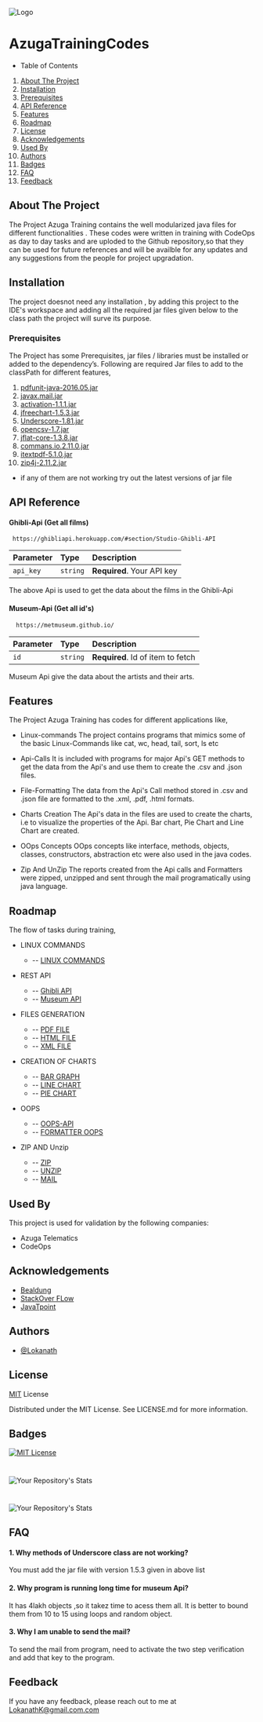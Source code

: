
![Logo](https://static.javatpoint.com/core/images/java-logo1.png)

# AzugaTrainingCodes

- Table of Contents

1. [About The Project](##About-The-Project)
2. [Installation](##Installation)
3. [Prerequisites](##Prerequisites)
4. [API Reference](##API-Reference)
5. [Features](##Features)
7. [Roadmap](##Roadmap)
8. [License](##License)
9. [Acknowledgements](##Acknowledgements)
10. [Used By](##Used-By)
11. [Authors](##Authors)
12. [Badges](##Badges)
13. [FAQ](##FAQ)
14. [Feedback](##Feedback)

## About The Project
The Project Azuga Training contains the well modularized java files for different functionalities . These codes were written in training with CodeOps as day to day tasks and are uploded to the Github repository,so that they can be used for future references and will be availble for any updates and any suggestions from the people for project upgradation. 

## Installation

The project doesnot need any installation , by adding this project to the IDE's workspace and adding all the required jar files given below to the class path the project will surve its purpose.

### Prerequisites 
The Project has some Prerequisites, jar files / libraries must be installed or added to the dependency’s. Following are required Jar files to add to the classPath for different features,
1. [pdfunit-java-2016.05.jar](http://www.pdfunit.com/en/download/)
2. [javax.mail.jar](https://jar-download.com/artifacts/com.sun.mail/javax.mail/1.6.1/source-code)
3. [activation-1.1.1.jar](https://jar-download.com/artifacts/javax.activation/activation/1.1.1/source-code)
4. [jfreechart-1.5.3.jar](https://search.maven.org/artifact/org.jfree/jfreechart/1.5.3/jar)
5. [Underscore-1.81.jar](https://mavenlibs.com/jar/file/com.github.javadev/underscore)
6. [opencsv-1.7.jar](https://jar-download.com/?search_box=opencsv-1.7)
7. [jflat-core-1.3.8.jar](https://jar-download.com/?search_box=JFlat)
8. [commans.io.2.11.0.jar](https://mvnrepository.com/artifact/commons-io/commons-io/2.11.0)
9. [itextpdf-5.1.0.jar](https://mvnrepository.com/artifact/com.itextpdf/itextpdf/5.1.0)
10. [zip4j-2.11.2.jar](https://mvnrepository.com/artifact/net.lingala.zip4j/zip4j/2.11.2)

- if any of them are not working try out the latest versions of jar file


## API Reference

#### Ghibli-Api (Get all films)

```http
 https://ghibliapi.herokuapp.com/#section/Studio-Ghibli-API
```

| Parameter | Type     | Description                |
| :-------- | :------- | :------------------------- |
| `api_key` | `string` | **Required**. Your API key |

The above Api is used to get the data about the films in the Ghibli-Api

#### Museum-Api (Get all id's)

```http
  https://metmuseum.github.io/
```

| Parameter | Type     | Description                       |
| :-------- | :------- | :-------------------------------- |
| `id`      | `string` | **Required**. Id of item to fetch |


Museum Api give the data about the artists and their arts.


## Features

The Project Azuga Training has codes for different applications like,
- Linux-commands
The project contains programs that mimics some of the basic Linux-Commands like cat, wc, head, tail, sort, ls etc

- Api-Calls
It is included with programs for major Api's GET methods to get the data from the Api's and use them to create the .csv and .json files. 

- File-Formatting
The data from the Api's Call method stored in .csv and .json file are formatted to the .xml, .pdf, .html formats.

- Charts Creation
The Api's data in the files are used to create the charts, i.e to visualize the properties of the Api. Bar chart, Pie Chart and Line Chart are created.

- OOps Concepts
OOps concepts like interface, methods, objects, classes, constructors, abstraction etc were also used in the java codes.

- Zip And UnZip
The reports created from the Api calls and Formatters were zipped, unzipped and sent through the mail programatically using java language.


## Roadmap
 
 The flow of tasks during training,
 
- LINUX COMMANDS 

    -   --  [ LINUX COMMANDS ](https://github.com/LokanathLoki/AzugaTrainingCodes/tree/main/linuxCommands)
- REST API

    -   --  [ Ghibli API ](https://github.com/LokanathLoki/AzugaTrainingCodes/tree/features/Api)
    -   --  [ Museum API ](https://github.com/LokanathLoki/AzugaTrainingCodes/tree/features/Api)

- FILES GENERATION

    -   --  [ PDF FILE](https://github.com/LokanathLoki/AzugaTrainingCodes/tree/features/formats)
    -   --  [ HTML FILE](https://github.com/LokanathLoki/AzugaTrainingCodes/tree/features/formats)
    -   --  [ XML FILE](https://github.com/LokanathLoki/AzugaTrainingCodes/tree/features/formats)
- CREATION OF CHARTS

    -   --  [ BAR GRAPH ](https://github.com/LokanathLoki/AzugaTrainingCodes/tree/features/charts)
    -   --  [ LINE CHART ](https://github.com/LokanathLoki/AzugaTrainingCodes/tree/features/charts)
    -   --  [ PIE CHART](https://github.com/LokanathLoki/AzugaTrainingCodes/tree/features/charts)
- OOPS 

    -   --  [ OOPS-API ](https://github.com/LokanathLoki/AzugaTrainingCodes/tree/features/oops)
    -   --  [ FORMATTER OOPS ](https://github.com/LokanathLoki/AzugaTrainingCodes/tree/features/oops)

- ZIP AND Unzip

    -   --  [ ZIP ](https://github.com/LokanathLoki/AzugaTrainingCodes/tree/features/zip)
    -   --  [ UNZIP ](https://github.com/LokanathLoki/AzugaTrainingCodes/tree/features/zip)
    -   --  [ MAIL ](https://github.com/LokanathLoki/AzugaTrainingCodes/tree/features/zip)




## Used By

This project is used for validation by the following companies:

- Azuga Telematics
- CodeOps



## Acknowledgements

 - [Bealdung ](https://www.baeldung.com/java-tutorial)
 - [StackOver FLow](https://stackoverflow.com/)
 - [JavaTpoint](https://www.javatpoint.com/)



## Authors

- [@Lokanath](https://github.com/LokanathLoki/AzugaTrainingCodes/tree/main)



## License

[MIT](https://choosealicense.com/licenses/mit/) License 

Distributed under the MIT License. See LICENSE.md for more information.


## Badges


[![MIT License](https://img.shields.io/badge/License-MIT-green.svg)](https://choosealicense.com/licenses/mit/)
#

![Your Repository's Stats](https://github-readme-stats.vercel.app/api/top-langs/?username=LokanathLoki&theme=blue-green)
#
![Your Repository's Stats](https://github-readme-stats.vercel.app/api?username=LokanathLoki&show_icons=true)



## FAQ

#### 1. Why methods of Underscore class are not working?

You must add the jar file with version 1.5.3 given in above list

####  2. Why program is running long time for museum Api?

It has 4lakh objects ,so it takez time to acess them all. It is better to bound them from 10 to 15 using loops and random object.

#### 3. Why I am unable to send the mail?

To send the mail from program, need to activate the two step verification and add that key to the program.



## Feedback

If you have any feedback, please reach out to me at LokanathK@gmail.com.com


